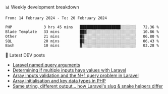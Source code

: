 📊 Weekly development breakdown
<!--START_SECTION:waka-->

```txt
From: 14 February 2024 - To: 20 February 2024

PHP              3 hrs 45 mins   ██████████████████░░░░░░░   72.36 %
Blade Template   33 mins         ██▓░░░░░░░░░░░░░░░░░░░░░░   10.86 %
Other            21 mins         █▓░░░░░░░░░░░░░░░░░░░░░░░   06.80 %
SQL              20 mins         █▓░░░░░░░░░░░░░░░░░░░░░░░   06.43 %
Bash             10 mins         ▓░░░░░░░░░░░░░░░░░░░░░░░░   03.28 %
```

<!--END_SECTION:waka-->

📕 Latest DEV posts
<!-- BLOG-POST-LIST:START -->
- [Laravel named query arguments](https://dev.to/michaelvickersuk/laravel-named-query-arguments-28kd)
- [Determining if multiple inputs have values with Laravel](https://dev.to/michaelvickersuk/determining-if-multiple-inputs-have-values-with-laravel-km6)
- [Array inputs validation and the N+1 query problem in Laravel](https://dev.to/michaelvickersuk/array-inputs-validation-and-the-n1-query-problem-in-laravel-2agb)
- [Array initialisation and key data types in PHP](https://dev.to/michaelvickersuk/array-initialisation-and-key-data-types-in-php-1e5b)
- [Same string, different output... how Laravel&#39;s slug &amp; snake helpers differ](https://dev.to/michaelvickersuk/same-string-different-output-how-laravels-slug-snake-helpers-differ-1ccj)
<!-- BLOG-POST-LIST:END -->
